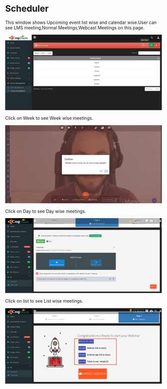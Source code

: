 # Scheduler

This window shows Upcoming event list wise and calendar wise.User can see LMS meeting,Normal Meetings,Webcast Meetings on this page.

![](../../.gitbook/assets/image%20%28242%29.png)

Click on Week to see Week wise meetings.

![](../../.gitbook/assets/image%20%2893%29.png)

Click on Day to see Day wise meetings.

![](../../.gitbook/assets/image%20%28187%29.png)

Click on list to see List wise meetings.

![](../../.gitbook/assets/image%20%28199%29.png)

